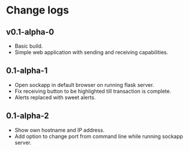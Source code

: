 # Change logs

## v0.1-alpha-0

- Basic build.
- Simple web application with sending and receiving capabilities.

## 0.1-alpha-1

- Open sockapp in default browser on running flask server.
- Fix receiving button to be highlighted till transaction is complete.
- Alerts replaced with sweet alerts.

## 0.1-alpha-2

- Show own hostname and IP address.
- Add option to change port from command line while running sockapp server.
